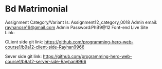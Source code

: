# Bd Matrimonial

Assignment Category/Variant Is: Assignment12_category_0018
Admin email: rayhancse16@gmail.com
Admin Password:PhB9@12
Font-end Live Site Link:

CLient side git link: https://github.com/programming-hero-web-course1/b9a12-client-side-Rayhan9966

Sever side git link: https://github.com/programming-hero-web-course1/b9a12-server-side-Rayhan9966


